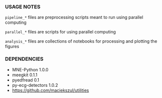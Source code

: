 ### USAGE NOTES

`pipeline_*` files are preprocessing scripts meant to run using parallel computing

`parallel_*` files are scripts for using parallel computing

`analysis_*` files are collections of notebooks for processing and plotting the 
figures

### DEPENDENCIES

* MNE-Python 1.0.0
* meegkit 0.1.1
* pyedfread 0.1
* py-ecg-detectors 1.0.2
* https://github.com/maciekszul/utilities